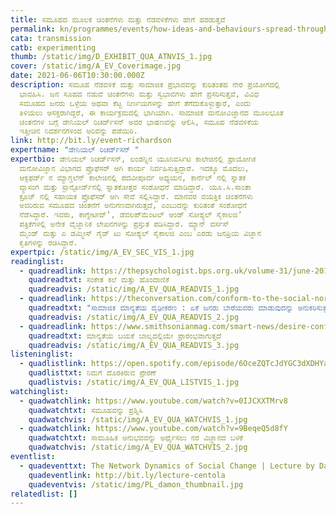 ```yaml
---
title: ಸಮೂಹದ ಮೂಲಕ ಚಿಂತನೆಗಳು ಮತ್ತು ನೆಡವಳಿಕೆಗಳು ಹೇಗೆ ಹರಡುತ್ತವೆ
permalink: kn/programmes/events/how-ideas-and-behaviours-spread-through-a-crowd/
cata: transmission
catb: experimenting
thumb: /static/img/D_EXHIBIT_QUA_ATNVIS_1.jpg
cover: /static/img/A_EV_Coverimage.jpg
date: 2021-06-06T10:30:00.000Z
description: ಸಮೂಹ ನೆಡವಳಿಕೆ ಮತ್ತು ಸಾಮಾಜಿಕ ಪ್ರಭಾವವನ್ನು ಕುರಿತಂತಹ ನೇರ ಪ್ರಯೋಗದಲ್ಲಿ
  ಭಾವಹಿಸಿ. ಜನ ಸೂಹದ ನಡುವೆ ಚಿಂತನೆಗಳು ಮತ್ತು ಸ್ವಭಾವಗಳು ಹೇಗೆ ಪ್ರಸರಿಸುತ್ತವೆ, ವಿವಿಧ
  ಸಮೂಹದ ಜನರು ಒಳ್ಳೆಯ ಅಥವಾ ಕೆಟ್ಟ ನಿರ್ಣಯಗಳನ್ನು ಹೇಗೆ ತೆಗೆದುಕೊಳ್ಳುತ್ತಾರೆ, ಎಂದು
  ತಿಳಿಯಲು ಆಸಕ್ತರಾಗಿದ್ದರೆ, ಈ ಕಾರ್ಯಕ್ರಮದಲ್ಲಿ ಭಾಗಿಯಾಗಿ. ಸಾಮಾಜಿಕ ಮನೋವಿಜ್ಞಾನದ ಮೂಲಭೂತ
  ಚಿಂತನೆಗಳ ಬಗ್ಗೆ ಡೇನಿಯಲ್‌ ರಿಚರ್ಡ್‌ಸನ್‌ ಅವರ ಭಾಷಣವನ್ನು ಆಲಿಸಿ, ಸಮೂಹ ನೆಡವಳಿಕೆಯ
  ಇತ್ತೀಚಿನ ನಿದರ್ಶನಗಳಿಂದ ಅರಿವನ್ನು ಪಡೆಯಿರಿ.
link: http://bit.ly/event-richardson
expertname: "ಡೇನಿಯಲ್‌ ರಿಚರ್ಡ್‌ಸನ್ "
expertbio: ಡೇನಿಯಲ್‌ ರಿಚರ್ಡ್‌ಸನ್, ಲಂಡನ್ನಿನ ಯೂನಿವರ್ಸಿಟಿ ಕಾಲೇಜಿನಲ್ಲಿ ಪ್ರಾಯೋಗಿಕ
  ಮನೋವಿಜ್ಞಾನ ವಿಭಾಗದ ಪ್ರೊಫೆಸರ್‌ ಆಗಿ ಕಾರ್ಯ ನಿರ್ವಹಿಸುತ್ತಿದ್ದಾರೆ. ಇದಕ್ಕೂ ಮೊದಲು,
  ಆಕ್ಸಫರ್ಡ್ ‌ನ ಮ್ಯಾಗ್ಡಲೆನ್‌ ಕಾಲೇಜಿನಲ್ಲಿ ಪದವೀಪೂರ್ವ ಅಧ್ಯಯನ, ಕಾರ್ನೆಲ್‌ ನಲ್ಲಿ ಸ್ನಾತಕ
  ವ್ಯಾಸಂಗ ಮತ್ತು ಸ್ಟಾನ್ಫೋರ್ಡ್‌ನಲ್ಲಿ ಸ್ನಾತಕೋತ್ತರ ಸಂಶೋಧನೆ ಮಾಡಿದ್ದಾರೆ. ಯೂ.ಸಿ.ಸಾಂತಾ
  ಕ್ರೂಜ್‌ ನಲ್ಲಿ ಸಹಾಯಕ ಪ್ರೊಫೆಸರ್‌ ಆಗಿ ಸೇವೆ ಸಲ್ಲಿಸಿದ್ದಾರೆ. ಮಾನವರ ವಯಕ್ತಿಕ ಚಿಂತನೆಗಳು
  ಅವರಿರುವ ಸಮೂಹದ ಚಿಂತನೆಗೆ ಅನುಗಣವಾಗಿರುತ್ತದೆ, ಎಂಬುದನ್ನು ಕುರಿತಂತೆ ಸಂಶೋಧನೆ
  ನೆಡೆಸಿದ್ದಾರೆ. ಇವರು, ಕಾಗ್ನೇಟೀವ್ʼ, ಡೆವಲಪ್‌ಮೆಂಟಲ್‌ ಆಂಡ್‌ ಸೋಶ್ಯಲ್‌ ಸೈಕಾಲಜಿʼ
  ಪತ್ರಿಕೆಗಳಲ್ಲಿ ಅನೇಕ ವೈಜ್ಞಾನಿಕ ಲೇಖನಗಳನ್ನು ಪ್ರಸ್ತುತ ಪಡಿಸಿದ್ದಾರೆ. ಮ್ಯಾನ್‌ ವರ್ಸಸ್‌
  ಮೈಂಡ್ ಮತ್ತು ಎ ಡಮ್ಮೀಸ್‌ ಗೈಡ್‌ ಟು ಸೋಶ್ಯಲ್‌ ಸೈಕಾಲಜಿ ಎಂಬ ಎರಡು ಜನಪ್ರಿಯ ವಿಜ್ಞಾನ
  ಕೃತಿಗಳನ್ನು ರಚಿಸಿದ್ದಾರೆ.
expertpic: /static/img/A_EV_SEC_VIS_1.jpg
readinglist:
  - quadreadlink: https://thepsychologist.bps.org.uk/volume-31/june-2018/synchrony-and-art-signalling
    quadreadtxt: ಸಂಕೇತ ಕಲೆ ಮತ್ತು ಹೊಂದಾಣಿಕೆ
    quadreadvis: /static/img/A_EV_QUA_READVIS_1.jpg
  - quadreadlink: https://theconversation.com/conform-to-the-social-norm-why-people-follow-what-other-people-do-107446
    quadreadtxt: "ಸಾಮಾಜಿಕ ಮಾನ್ಯತೆಯ ದೃಢೀಕರಣ : ಏಕೆ ಜನರು ಬೇರೆಯವರು ಮಾಡುವುದನ್ನು ಅನುಕರಿಸುತ್ತಾರೆ?"
    quadreadvis: /static/img/A_EV_QUA_READVIS_2.jpg
  - quadreadlink: https://www.smithsonianmag.com/smart-news/desire-conform-starts-toddlers-180954535/
    quadreadtxt: ಮಾನ್ಯತೆಯ ಬಯಕೆ ಬಾಲ್ಯದಲ್ಲಿಯೇ ಪ್ರಾರಂಭವಾಗುತ್ತದೆ
    quadreadvis: /static/img/A_EV_QUA_READVIS_3.jpg
listeninglist:
  - quadlistlink: https://open.spotify.com/episode/6OceZQTcJdYGC3dXDHYa9w
    quadlisttxt: ನಿಮಗೆ ದೊರಕಿರುವ ಪ್ರೇರಣೆ
    quadlistvis: /static/img/A_EV_QUA_LISTVIS_1.jpg
watchinglist:
  - quadwatchlink: https://www.youtube.com/watch?v=0IJCXXTMrv8
    quadwatchtxt: ಸಮೂಹವನ್ನು ಪ್ರಶ್ನಿಸಿ
    quadwatchvis: /static/img/A_EV_QUA_WATCHVIS_1.jpg
  - quadwatchlink: https://www.youtube.com/watch?v=9BeqeQ5d8fY
    quadwatchtxt: ಸಾಮೂಹಿಕ ಅನುಭವವನ್ನು ಅರ್ಥೈಸಲು ನರ ವಿಜ್ಞಾನದ ಬಳಕೆ
    quadwatchvis: /static/img/A_EV_QUA_WATCHVIS_2.jpg
eventlist:
  - quadeventtxt: The Network Dynamics of Social Change | Lecture by Damon Centola
    quadeventlink: http://bit.ly/lecture-centola
    quadeventvis: /static/img/PL_damon_thumbnail.jpg
relatedlist: []
---
```

